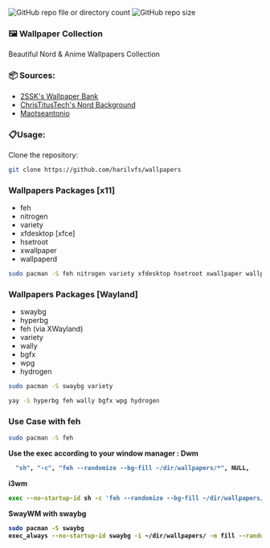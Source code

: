 ![GitHub repo file or directory count](https://img.shields.io/github/directory-file-count/harilvfs/wallpapers&style=for-the-badge)
![GitHub repo size](https://img.shields.io/github/repo-size/harilvfs/wallpapers&style=for-the-badge)

### 🖼️ Wallpaper Collection 

Beautiful Nord & Anime Wallpapers Collection

### 📦 Sources:
- [2SSK's Wallpaper Bank](https://github.com/2SSK/Wallpaper-Bank)
- [ChrisTitusTech's Nord Background](https://github.com/christitustech/nord-background)
- [Maotseantonio](https://github.com/maotseantonio/wallpapers)

### 📋Usage:
Clone the repository:
 ```bash
 git clone https://github.com/harilvfs/wallpapers
 ```

### Wallpapers Packages [x11]
- feh
- nitrogen
- variety
- xfdesktop [xfce]
- hsetroot
- xwallpaper
- wallpaperd

```bash
sudo pacman -S feh nitrogen variety xfdesktop hsetroot xwallpaper wallpaperd
```

### Wallpapers Packages [Wayland]
- swaybg
- hyperbg
- feh (via XWayland)
- variety
- wally
- bgfx
- wpg
- hydrogen

```bash
sudo pacman -S swaybg variety
```
```bash
yay -S hyperbg feh wally bgfx wpg hydrogen
```

### Use Case with feh
```bash
sudo pacman -S feh
```
<strong> Use  the exec according to your window manager :
**Dwm**
```bash
  "sh", "-c", "feh --randomize --bg-fill ~/dir/wallpapers/*", NULL,
```

**i3wm**
```bash
exec --no-startup-id sh -c 'feh --randomize --bg-fill ~/dir/wallpapers/*'
```

**SwayWM** with  <strong>swaybg</strong>
```bash
sudo pacman -S swaybg
exec_always --no-startup-id swaybg -i ~/dir/wallpapers/ -m fill --randomize
```

